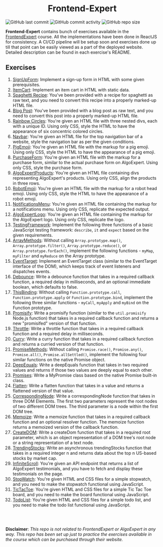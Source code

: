 <h1 align='center'>Frontend-Expert</h1>

![GitHub last commit](https://img.shields.io/github/last-commit/demondaddy22/frontend-expert?color=%236FC0B1&style=for-the-badge)
![GitHub commit activity](https://img.shields.io/github/commit-activity/m/demondaddy22/frontend-expert?color=%23EE66BB&style=for-the-badge)
![GitHub repo size](https://img.shields.io/github/repo-size/demondaddy22/frontend-expert?color=%2327ACE0&style=for-the-badge)

**Frontend-Expert** contains bunch of exercises available in the [FrontendExpert](https://www.algoexpert.io/frontend/product) course. All the implementations have been done in ReactJS for consistency. A CI/CD pipeline will be setup soon and exercises done up till that point can be easily viewed as a part of the deployed website. Detailed description can be found in each exercise's README.

## Exercises

1. [SignUpForm](./src/components/SignUpForm/README.md): Implement a sign-up form in HTML with some given prerequisites.
2. [ItemCart](./src/components/ItemCart/README.md): Implement an item cart in HTML with static data.
3. [Spaghetti Recipe](./src/components/SpaghettiRecipe/README.md): You've been provided with a recipe for spaghetti as raw text, and you need to convert this recipe into a properly marked-up HTML file.
4. [Blog Post](./src/components/BlogPost/README.md): You've been provided with a blog post as raw text, and you need to convert this post into a properly marked-up HTML file.
5. [Rainbow Circles](./src/components/RainbowCircles/README.md): You're given an HTML file with three nested divs, each with a unique ID. Using only CSS, style the HTML to have the appearance of six concentric colored circles.
6. [Navbar](./src/components/Navbar/README.md): You're given an HTML file for the top navigation bar of a website, style the navigation bar as per the given conditions.
7. [PigEmoji](./src/components/PigEmoji/README.md): You're given an HTML file with the markup for a pig emoji. Using only CSS, style the HTML to have the appearance of a pig emoji.
8. [PurchaseForm](./src/components/PurchaseForm/README.md): You're given an HTML file with the markup for a purchase form, similar to the actual purchase form on AlgoExpert. Using only CSS, style the purchase form.
9. [AlgoExpertProducts](./src/components/AlgoExpertProducts/README.md): You're given an HTML file containing divs representing AlgoExpert's products. Using only CSS, align the products in three rows.
10. [RobotEmoji](./src/components/RobotEmoji/README.md): You're given an HTML file with the markup for a robot head emoji. Using only CSS, style the HTML to have the appearance of a robot emoji.
11. [NotificationsMenu](./src/components/NotificationsMenu/README.md): You're given an HTML file containing the markup for a notifications menu. Using only CSS, replicate the expected output.
12. [AlgoExpertLogo](./src/components/AlgoExpertLogo/README.md): You're given an HTML file containing the markup for the AlgoExpert logo. Using only CSS, replicate the logo.
13. [TestingFramework](./src/components/TestingFramework/README.md): Implement the following three functions of a basic JavaScript testing framework: `describe`, `it` and `expect` based on the given requirements.
14. [ArrayMethods](./src/components/ArrayMethods/README.md): Without calling `Array.prototype.map()`, `Array.prototype.filter()`, `Array.prototype.reduce()`, or `Array.prototype.forEach()`, implement the following functions - `myMap`, `myFilter` and `myReduce` on the Array prototype.
15. [EventTarget](./src/components/EventTarget/README.md): Implement an EventTarget class (similar to the EventTarget interface of the DOM), which keeps track of event listeners and dispatches events.
16. [Debounce](./src/components/Debounce/README.md): Write a debounce function that takes in a required callback function, a required delay in milliseconds, and an optional immediate boolean, which defaults to false.
17. [ThisBinding](./src/components/ThisBinding/README.md): Without calling `Function.prototype.call`, `Function.prototype.apply` or `Function.prototype.bind`, implement the following three similar functions - `myCall`, `myApply` and `myBind` on the Function prototype.
18. [Promisify](./src/components/Promisify/README.md): Write a promisify function (similar to the `util.promisify` Node.js function) that takes in a required callback function and returns a new "promisifed" version of that function.
19. [Throttle](./src/components/Throttle/README.md): Write a throttle function that takes in a required callback function and a required delay in milliseconds.
20. [Curry](./src/components/Curry/README.md): Write a curry function that takes in a required callback function and returns a curried version of that function.
21. [PromiseMethods](./src/components/PromiseMethods/README.md): Without calling `Promise.race()`, `Promise.any()`, `Promise.all()`, `Promise.allSettled()`, implement the following four similar functions on the native Promise object.
22. [DeepEquals](./src/components/DeepEquals/README.md): Write a deepEquals function that takes in two required values and returns if those two values are deeply equal to each other.
23. [Promises](./src/components/Promises/README.md): Write a MyPromise class based on the native Promise built-in class.
24. [Flatten](./src/components/Flatten/README.md): Write a flatten function that takes in a value and returns a flattened version of that value.
25. [CorrespondingNode](./src/components/CorrespondingNode/README.md): Write a correspondingNode function that takes in three DOM Elements. The first two parameters represent the root nodes of two different DOM trees. The third parameter is a node within the first DOM tree.
26. [Memoize](./src/components/Memoize/README.md): Write a memoize function that takes in a required callback function and an optional resolver function. The memoize function returns a memoized version of the callback function.
27. [CreateDOM](./src/components/CreateDOM/README.md): Write a createDom function that takes in a required root parameter, which is an object representation of a DOM tree's root node or a string representation of a text node.
28. [TrendingStocks](./src/components/TrendingStocks/README.md): Write an asynchronous trendingStocks function that takes in a required integer n and returns data about the top n US-based stocks by market cap.
29. [InfiniteScroll](./src/components/InfiniteScroll/README.md): You're given an API endpoint that returns a list of AlgoExpert testimonials, and you have to fetch and display these testimonials on the page.
30. [StopWatch](./src/components/StopWatch/README.md): You're given HTML and CSS files for a simple stopwatch, and you need to make the stopwatch functional using JavaScript.
31. [TicTacToe](./src/components/TicTacToe/README.md): You're given HTML and CSS files for a simple Tic Tac Toe board, and you need to make the board functional using JavaScript.
32. [TodoList](./src/components/TodoList/README.md): You're given HTML and CSS files for a simple todo list, and you need to make the todo list functional using JavaScript.

<br />
<br />

**Disclaimer**: _This repo is not related to FrontendExpert or AlgoExpert in any way. This repo has been set up just to practice the exercises available in the course which can be purchased through their website._
